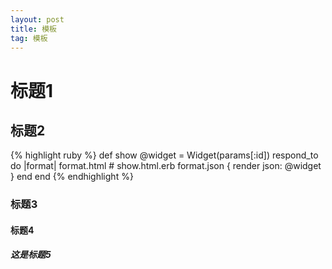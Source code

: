 ```yaml
---
layout: post
title: 模板
tag: 模板
---
```


# 标题1
## 标题2
{% highlight ruby %}
def show
  @widget = Widget(params[:id])
  respond_to do |format|
    format.html # show.html.erb
    format.json { render json: @widget }
  end
end
{% endhighlight %}
### 标题3
#### 标题4
##### 这是标题5
